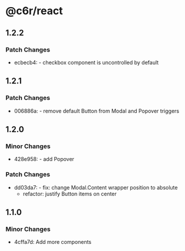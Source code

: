 # @c6r/react

## 1.2.2

### Patch Changes

- ecbecb4: - checkbox component is uncontrolled by default

## 1.2.1

### Patch Changes

- 006886a: - remove default Button from Modal and Popover triggers

## 1.2.0

### Minor Changes

- 428e958: - add Popover

### Patch Changes

- dd03da7: - fix: change Modal.Content wrapper position to absolute
  - refactor: justify Button items on center

## 1.1.0

### Minor Changes

- 4cffa7d: Add more components
